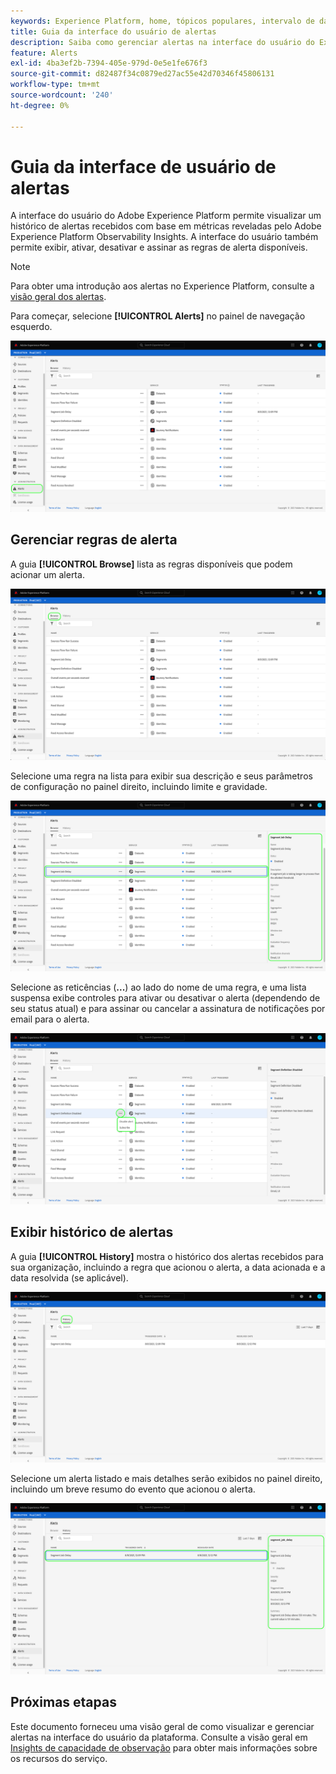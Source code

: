 ```yaml
---
keywords: Experience Platform, home, tópicos populares, intervalo de datas
title: Guia da interface do usuário de alertas
description: Saiba como gerenciar alertas na interface do usuário do Experience Platform.
feature: Alerts
exl-id: 4ba3ef2b-7394-405e-979d-0e5e1fe676f3
source-git-commit: d82487f34c0879ed27ac55e42d70346f45806131
workflow-type: tm+mt
source-wordcount: '240'
ht-degree: 0%

---
```


# Guia da interface de usuário de alertas

A interface do usuário do Adobe Experience Platform permite visualizar um histórico de alertas recebidos com base em métricas reveladas pelo Adobe Experience Platform Observability Insights. A interface do usuário também permite exibir, ativar, desativar e assinar as regras de alerta disponíveis.

>[!NOTE]
>
>Para obter uma introdução aos alertas no Experience Platform, consulte a [visão geral dos alertas](./overview.md).

Para começar, selecione **[!UICONTROL Alerts]** no painel de navegação esquerdo.

![](../images/alerts/ui/workspace.png)

## Gerenciar regras de alerta

A guia **[!UICONTROL Browse]** lista as regras disponíveis que podem acionar um alerta.

![](../images/alerts/ui/rules.png)

Selecione uma regra na lista para exibir sua descrição e seus parâmetros de configuração no painel direito, incluindo limite e gravidade.

![](../images/alerts/ui/rule-details.png)

Selecione as reticências (**...**) ao lado do nome de uma regra, e uma lista suspensa exibe controles para ativar ou desativar o alerta (dependendo de seu status atual) e para assinar ou cancelar a assinatura de notificações por email para o alerta.

![](../images/alerts/ui/disable-subscribe.png)

## Exibir histórico de alertas

A guia **[!UICONTROL History]** mostra o histórico dos alertas recebidos para sua organização, incluindo a regra que acionou o alerta, a data acionada e a data resolvida (se aplicável).

![](../images/alerts/ui/history.png)

Selecione um alerta listado e mais detalhes serão exibidos no painel direito, incluindo um breve resumo do evento que acionou o alerta.

![](../images/alerts/ui/history-details.png)

## Próximas etapas

Este documento forneceu uma visão geral de como visualizar e gerenciar alertas na interface do usuário da plataforma. Consulte a visão geral em [Insights de capacidade de observação](../home.md) para obter mais informações sobre os recursos do serviço.
